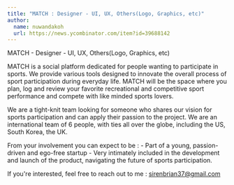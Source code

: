 ```yaml
---
title: "MATCH : Designer - UI, UX, Others(Logo, Graphics, etc)"
author:
  name: nuwandakoh
  url: https://news.ycombinator.com/item?id=39688142
---
```

MATCH - Designer - UI, UX, Others(Logo, Graphics, etc)

MATCH is a social platform dedicated for people wanting to participate in sports. We provide various tools designed to innovate the overall process of sport participation during everyday life.
MATCH will be the space where you plan, log and review your favorite recreational and competitive sport performance and compete with like minded sports lovers.

We are a tight-knit team looking for someone who shares our vision for sports participation and can apply their passion to the project. We are an international team of 6 people, with ties all over the globe, including the US, South Korea, the UK.

From your involvement you can expect to be : - Part of a young, passion-driven and ego-free startup - Very intimately included in the development and launch of the product, navigating the future of sports participation.

If you&#x27;re interested, feel free to reach out to me : sirenbrian37@gmail.com
